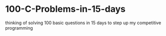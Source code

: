 # 100-C-Problems-in-15-days
thinking of solving 100 basic questions in 15 days to step up my competitive programming
